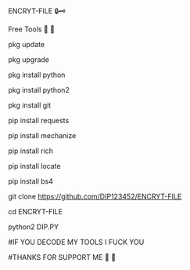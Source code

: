 ENCRYT-FILE 🔒🗝️

Free Tools  🍼 🍼  

pkg update

pkg upgrade

pkg install python

pkg install python2

pkg install git

pip install requests

pip install mechanize

pip install rich

pip install locate

pip install bs4

git clone https://github.com/DIP123452/ENCRYT-FILE

cd ENCRYT-FILE

python2 DIP.PY

#IF YOU DECODE MY TOOLS I FUCK YOU

#THANKS FOR SUPPORT ME  💟 💟
